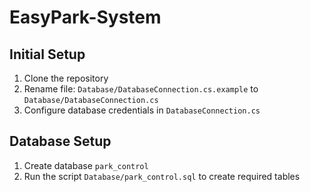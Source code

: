 # EasyPark-System

## Initial Setup

1. Clone the repository
2. Rename file: `Database/DatabaseConnection.cs.example` to `Database/DatabaseConnection.cs`
3. Configure database credentials in `DatabaseConnection.cs`

## Database Setup

1. Create database `park_control`
2. Run the script `Database/park_control.sql` to create required tables
